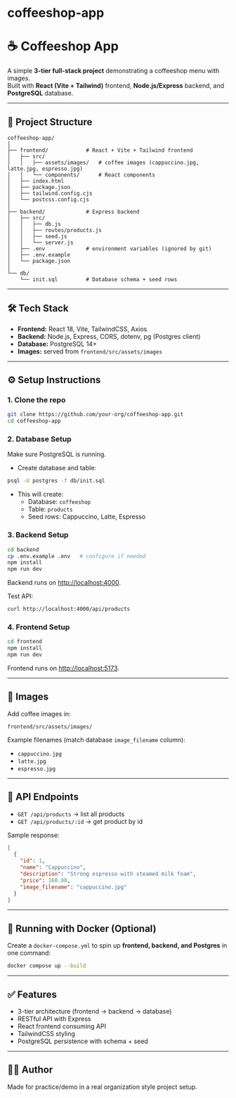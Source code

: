 # coffeeshop-app
# ☕ Coffeeshop App

A simple **3-tier full-stack project** demonstrating a coffeeshop menu with images.  
Built with **React (Vite + Tailwind)** frontend, **Node.js/Express** backend, and **PostgreSQL** database.

---

## 📂 Project Structure

```
coffeeshop-app/
│
├── frontend/            # React + Vite + Tailwind frontend
│   ├── src/
│   │   ├── assets/images/   # coffee images (cappuccino.jpg, latte.jpg, espresso.jpg)
│   │   └── components/      # React components
│   ├── index.html
│   ├── package.json
│   ├── tailwind.config.cjs
│   └── postcss.config.cjs
│
├── backend/             # Express backend
│   ├── src/
│   │   ├── db.js
│   │   ├── routes/products.js
│   │   ├── seed.js
│   │   └── server.js
│   ├── .env             # environment variables (ignored by git)
│   ├── .env.example
│   └── package.json
│
└── db/
    └── init.sql         # Database schema + seed rows
```

---

## 🛠️ Tech Stack

- **Frontend:** React 18, Vite, TailwindCSS, Axios  
- **Backend:** Node.js, Express, CORS, dotenv, pg (Postgres client)  
- **Database:** PostgreSQL 14+  
- **Images:** served from `frontend/src/assets/images`  

---

## ⚙️ Setup Instructions

### 1. Clone the repo
```bash
git clone https://github.com/your-org/coffeeshop-app.git
cd coffeeshop-app
```

### 2. Database Setup
Make sure PostgreSQL is running.

- Create database and table:
```bash
psql -U postgres -f db/init.sql
```

- This will create:
  - Database: `coffeeshop`
  - Table: `products`
  - Seed rows: Cappuccino, Latte, Espresso

### 3. Backend Setup
```bash
cd backend
cp .env.example .env   # configure if needed
npm install
npm run dev
```
Backend runs on [http://localhost:4000](http://localhost:4000).

Test API:
```bash
curl http://localhost:4000/api/products
```

### 4. Frontend Setup
```bash
cd frontend
npm install
npm run dev
```
Frontend runs on [http://localhost:5173](http://localhost:5173).

---

## 📸 Images

Add coffee images in:
```
frontend/src/assets/images/
```
Example filenames (match database `image_filename` column):
- `cappuccino.jpg`
- `latte.jpg`
- `espresso.jpg`

---

## 🔗 API Endpoints

- `GET /api/products` → list all products  
- `GET /api/products/:id` → get product by id  

Sample response:
```json
[
  {
    "id": 1,
    "name": "Cappuccino",
    "description": "Strong espresso with steamed milk foam",
    "price": 160.00,
    "image_filename": "cappuccino.jpg"
  }
]
```

---

## 🚀 Running with Docker (Optional)

Create a `docker-compose.yml` to spin up **frontend, backend, and Postgres** in one command:

```bash
docker compose up --build
```

---

## ✅ Features

- 3-tier architecture (frontend → backend → database)  
- RESTful API with Express  
- React frontend consuming API  
- TailwindCSS styling  
- PostgreSQL persistence with schema + seed  

---

## 👨‍💻 Author

Made for practice/demo in a real organization style project setup.  
